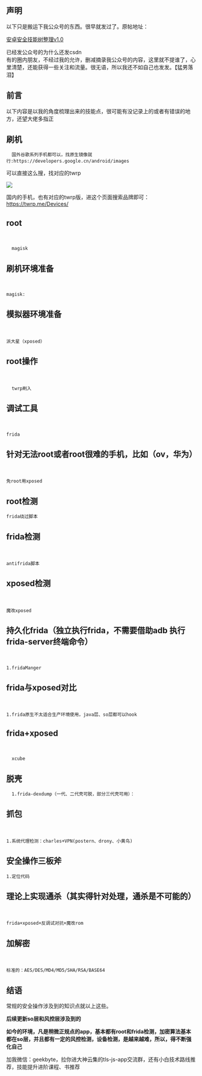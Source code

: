 ## 声明

  
以下只是搬运下我公众号的东西。很早就发过了。原帖地址：

[安卓安全技能树整理v1.0](https://mp.weixin.qq.com/s/ifnG2WOPl1jOyH5NoN7yKg "安卓安全技能树整理v1.0")

已经发公众号的为什么还发csdn  
有的圈内朋友，不经过我的允许，删减摘录我公众号的内容，这里就不提谁了，心里清楚，还能获得一些关注和流量。很无语，所以我还不如自己也发发。【猛男落泪】

## 前言

以下内容是以我的角度梳理出来的技能点，很可能有没记录上的或者有错误的地方，还望大佬多指正

## 刷机

```
  国外谷歌系列手机都可以，找原生镜像就行:https://developers.google.cn/android/images
```

可以直接这么搜，找对应的twrp

![](https://img-blog.csdnimg.cn/img_convert/063ef5a0192b4427528bf11b21745cf0.png)

国内的手机，也有对应的twrp版，进这个页面搜索品牌即可：https://twrp.me/Devices/

## root

​​​​​​​

```
  magisk
```

## 刷机环境准备

​​​​​​​

```
magisk:
```

## 模拟器环境准备

​​​​​​​

```
派大星（xposed）
```

## root操作

​​​​​​​

```
  twrp刷入
```

## 调试工具

​​​​​​​

```
frida
```

## 针对无法root或者root很难的手机，比如（ov，华为）

​​​​​​​

```
免root用xposed
```

## root检测

```
frida绕过脚本
```

## frida检测

​​​​​​​

```
antifrida脚本
```

## xposed检测

​​​​​​​

```
魔改xposed
```

## 持久化frida（独立执行frida，不需要借助adb 执行frida-server终端命令）

​​​​​​​

```
1.fridaManger
```

## frida与xposed对比

​​​​​​​

```
1.frida原生不太适合生产环境使用，java层、so层都可以hook
```

## frida+xposed

​​​​​​​

```
  xcube
```

## 脱壳

```
  1.frida-dexdump（一代、二代壳可脱，部分三代壳可用）：
```

## 抓包

​​​​​​​

```
1.系统代理检测：charles+VPN(postern、drony、小黄鸟)
```

## 安全操作三板斧

```
1.定位代码
```

## 理论上实现通杀（其实得针对处理，通杀是不可能的）

​​​​​​​

```
frida+xposed+反调试对抗+魔改rom
```

## 加解密

​​​​​​​

```
标准的：AES/DES/MD4/MD5/SHA/RSA/BASE64
```

## 结语

常规的安全操作涉及到的知识点就以上这些。

**后续更新so层和风控层涉及到的**

**如今的环境，凡是稍微正规点的app，基本都有root和frida检测，加密算法基本都在so层，并且都有一定的风控检测，设备检测，是越来越难，所以，得不断强化自己**

加我微信：geekbyte，拉你进大神云集的tls-js-app交流群，还有小白技术路线推荐，技能提升进阶课程、书推荐